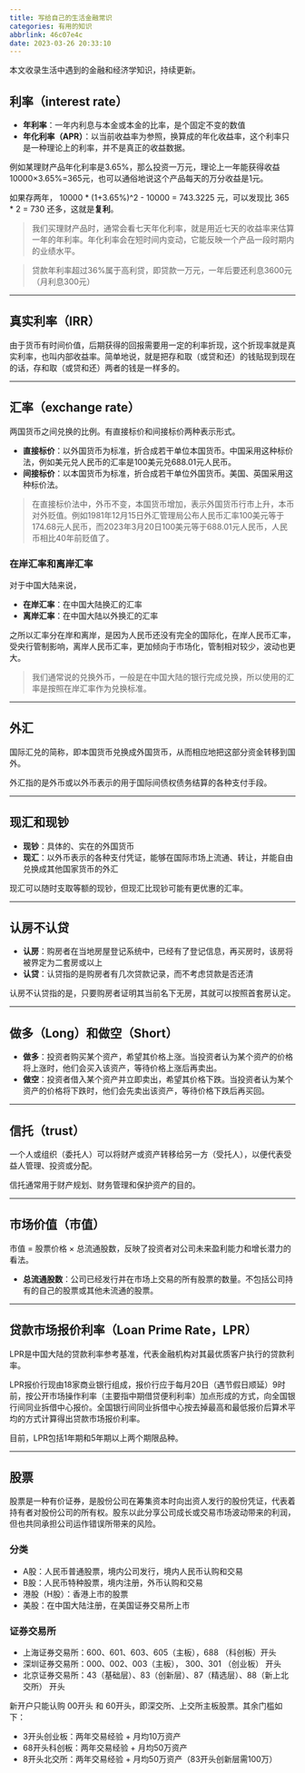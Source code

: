 ```yaml
---
title: 写给自己的生活金融常识
categories: 有用的知识
abbrlink: 46c07e4c
date: 2023-03-26 20:33:10
---
```


本文收录生活中遇到的金融和经济学知识，持续更新。

<!-- more -->

## 利率（interest rate）

- **年利率**：一年内利息与本金或本金的比率，是个固定不变的数值
- **年化利率（APR）**：以当前收益率为参照，换算成的年化收益率，这个利率只是一种理论上的利率，并不是真正的收益数据。

例如某理财产品年化利率是3.65%，那么投资一万元，理论上一年能获得收益 10000×3.65%=365元，也可以通俗地说这个产品每天的万分收益是1元。

如果存两年， 10000 * (1+3.65%)^2 - 10000 = 743.3225 元，可以发现比 365 * 2 = 730 还多，这就是**复利**。 


> 我们买理财产品时，通常会看七天年化利率，就是用近七天的收益率来估算一年的年利率。年化利率会在短时间内变动，它能反映一个产品一段时期内的业绩水平。

> 贷款年利率超过36%属于高利贷，即贷款一万元，一年后要还利息3600元（月利息300元）

---

## 真实利率（IRR）

由于货币有时间价值，后期获得的回报需要用一定的利率折现，这个折现率就是真实利率，也叫内部收益率。简单地说，就是把存和取（或贷和还）的钱贴现到现在的话，存和取（或贷和还）两者的钱是一样多的。


---

## 汇率（exchange rate）

两国货币之间兑换的比例。有直接标价和间接标价两种表示形式。

- **直接标价**：以外国货币为标准，折合成若干单位本国货币。中国采用这种标价法，例如美元兑人民币的汇率是100美元兑688.01元人民币。
- **间接标价**：以本国货币为标准，折合成若干单位外国货币。美国、英国采用这种标价法。

> 在直接标价法中，外币不变，本国货币增加，表示外国货币行市上升，本币对外贬值。例如1981年12月15日外汇管理局公布人民币汇率100美元等于174.68元人民币，而2023年3月20日100美元等于688.01元人民币，人民币相比40年前贬值了。

### 在岸汇率和离岸汇率

对于中国大陆来说，

- **在岸汇率**：在中国大陆换汇的汇率
- **离岸汇率**：在中国大陆以外换汇的汇率

之所以汇率分在岸和离岸，是因为人民币还没有完全的国际化，在岸人民币汇率，受央行管制影响，离岸人民币汇率，更加倾向于市场化，管制相对较少，波动也更大。

> 我们通常说的兑换外币，一般是在中国大陆的银行完成兑换，所以使用的汇率是按照在岸汇率作为兑换标准。

---

## 外汇

国际汇兑的简称，即本国货币兑换成外国货币，从而相应地把这部分资金转移到国外。

外汇指的是外币或以外币表示的用于国际间债权债务结算的各种支付手段。

---

## 现汇和现钞

- **现钞**：具体的、实在的外国货币
- **现汇**：以外币表示的各种支付凭证，能够在国际市场上流通、转让，并能自由兑换成其他国家货币的外汇

现汇可以随时支取等额的现钞，但现汇比现钞可能有更优惠的汇率。

---

## 认房不认贷

- **认房**：购房者在当地房屋登记系统中，已经有了登记信息，再买房时，该房将被界定为二套房或以上
- **认贷**：认贷指的是购房者有几次贷款记录，而不考虑贷款是否还清

认房不认贷指的是，只要购房者证明其当前名下无房，其就可以按照首套房认定。

---

## 做多（Long）和做空（Short）

- **做多**：投资者购买某个资产，希望其价格上涨。当投资者认为某个资产的价格将上涨时，他们会买入该资产，等待价格上涨后再卖出。
- **做空**：投资者借入某个资产并立即卖出，希望其价格下跌。当投资者认为某个资产的价格将下跌时，他们会先卖出该资产，等待价格下跌后再买回。

---

## 信托（trust）

一个人或组织（委托人）可以将财产或资产转移给另一方（受托人），以便代表受益人管理、投资或分配。

信托通常用于财产规划、财务管理和保护资产的目的。

---

## 市场价值（市值）

市值 = 股票价格 × 总流通股数，反映了投资者对公司未来盈利能力和增长潜力的看法。

- **总流通股数**：公司已经发行并在市场上交易的所有股票的数量。不包括公司持有的自己的股票或其他未流通的股票。


---

## 贷款市场报价利率（Loan Prime Rate，LPR）

LPR是中国大陆的贷款利率参考基准，代表金融机构对其最优质客户执行的贷款利率。

LPR报价行现由18家商业银行组成，报价行应于每月20日（遇节假日顺延）9时前，按公开市场操作利率（主要指中期借贷便利利率）加点形成的方式，向全国银行间同业拆借中心报价。全国银行间同业拆借中心按去掉最高和最低报价后算术平均的方式计算得出贷款市场报价利率。

目前，LPR包括1年期和5年期以上两个期限品种。

---

## 股票

股票是一种有价证券，是股份公司在筹集资本时向出资人发行的股份凭证，代表着持有者对股份公司的所有权。股东以此分享公司成长或交易市场波动带来的利润，但也共同承担公司运作错误所带来的风险。

### 分类

- A股：人民币普通股票，境内公司发行，境内人民币认购和交易
- B股：人民币特种股票，境内注册，外币认购和交易
- 港股（H股）：香港上市的股票
- 美股：在中国大陆注册，在美国证券交易所上市

### 证券交易所

- 上海证券交易所：600、601、603、605（主板），688 （科创板）开头
- 深圳证券交易所：000、002、003（主板）， 300、301 （创业板） 开头
- 北京证券交易所：43（基础层）、83（创新层）、87（精选层）、88（新上北交所） 开头 

新开户只能认购 00开头 和 60开头，即深交所、上交所主板股票。其余门槛如下：

- 3开头创业板：两年交易经验 + 月均10万资产
- 68开头科创板：两年交易经验 + 月均50万资产
- 8开头北交所：两年交易经验 + 月均50万资产（83开头创新层需100万）


